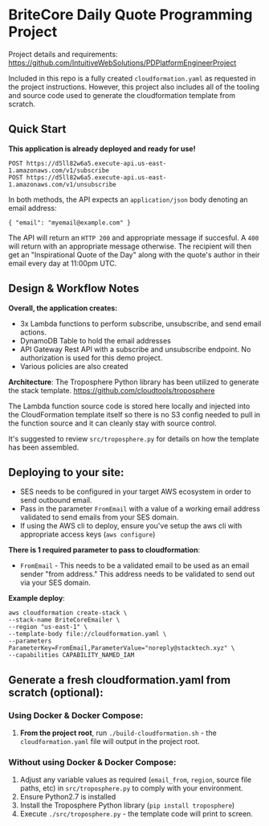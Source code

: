 # BriteCore Daily Quote Programming Project

Project details and requirements: https://github.com/IntuitiveWebSolutions/PDPlatformEngineerProject

Included in this repo is a fully created `cloudformation.yaml` as requested in the project instructions. 
However, this project also includes all of the tooling and source code used to generate the cloudformation template from scratch.

## Quick Start 
**This application is already deployed and ready for use!**
```
POST https://d5ll82w6a5.execute-api.us-east-1.amazonaws.com/v1/subscribe
POST https://d5ll82w6a5.execute-api.us-east-1.amazonaws.com/v1/unsubscribe
```
In both methods, the API expects an `application/json` body denoting an email address:
```
{ "email": "myemail@example.com" }
```
The API will return an `HTTP 200` and appropriate message if succesful. A `400` will return with an appropriate message otherwise. 
The recipient will then get an "Inspirational Quote of the Day" along with the quote's author in their email every day at 11:00pm UTC. 


## Design & Workflow Notes
**Overall, the application creates:**
- 3x Lambda functions to perform subscribe, unsubscribe, and send email actions. 
- DynamoDB Table to hold the email addresses
- API Gateway Rest API with a subscribe and unsubscribe endpoint. No authorization is used for this demo project. 
- Various policies are also created

**Architecture**:
The Troposphere Python library has been utilized to generate the stack template. https://github.com/cloudtools/troposphere

The Lambda function source code is stored here locally and injected into the CloudFormation template itself so there is no S3 config needed to pull in the function source and it can cleanly stay with source control. 

It's suggested to review `src/troposphere.py` for details on how the template has been assembled.


## Deploying to your site:
- SES needs to be configured in your target AWS ecosystem in order to send outbound email.  
- Pass in the parameter `FromEmail` with a value of a working email address validated to send emails from your SES domain. 
- If using the AWS cli to deploy, ensure you've setup the aws cli with appropriate access keys (`aws configure`)

**There is 1 required parameter to pass to cloudformation**:
- `FromEmail` - This needs to be a validated email to be used as an email sender "from address." This address needs to be validated to send out via your SES domain.

**Example deploy**:
```
aws cloudformation create-stack \
--stack-name BriteCoreEmailer \
--region "us-east-1" \
--template-body file://cloudformation.yaml \
--parameters ParameterKey=FromEmail,ParameterValue="noreply@stacktech.xyz" \
--capabilities CAPABILITY_NAMED_IAM
```


## Generate a fresh cloudformation.yaml from scratch (optional): 

### Using Docker & Docker Compose: 
1. **From the project root**, run `./build-cloudformation.sh` - the `cloudformation.yaml` file will output in the project root. 

### Without using Docker & Docker Compose:
1. Adjust any variable values as required (`email_from`, `region`, source file paths, etc) in `src/troposphere.py` to comply with your environment. 
2. Ensure Python2.7 is installed 
3. Install the Troposphere Python library (`pip install troposphere`)
3. Execute `./src/troposphere.py` - the template code will print to screen. 